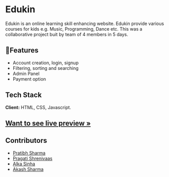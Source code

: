 
#             Edukin 
 Edukin is an online learning skill enhancing website. Edukin provide various courses for kids e.g. Music, Programming, Dance etc. This was a collaborative project buit by team of 4 members in 5 days.




## 🚀Features

- Account creation, login, signup
- Filtering, sorting and searching
- Admin Panel
- Payment option


## Tech Stack

**Client:** HTML, CSS, Javascript.




## [Want to see live preview »](https://gleaming-rabanadas-c8636b.netlify.app/index.html)




## Contributors

- [Pratibh Sharma](https://github.com/pratibh98)
- [Pragati Shrenivaas](https://github.com/pratibh98)
- [Alka Sinha](https://github.com/AlkaSinha5)
- [Akash Sharma](https://github.com/ak8459)

